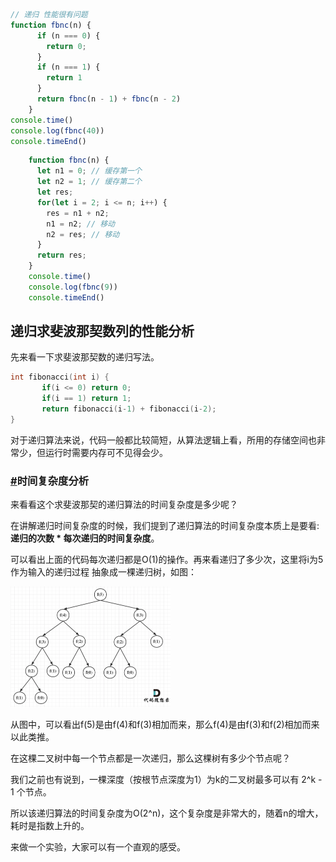 ```js
// 递归 性能很有问题
function fbnc(n) {
      if (n === 0) {
        return 0;
      }
      if (n === 1) {
        return 1
      }
      return fbnc(n - 1) + fbnc(n - 2)
    }
console.time()
console.log(fbnc(40))
console.timeEnd()
```

```js
    function fbnc(n) {
      let n1 = 0; // 缓存第一个
      let n2 = 1; // 缓存第二个
      let res;
      for(let i = 2; i <= n; i++) {
        res = n1 + n2;
        n1 = n2; // 移动
        n2 = res; // 移动
      }
      return res;
    }
    console.time()
    console.log(fbnc(9))
    console.timeEnd()
```

## 递归求斐波那契数列的性能分析

先来看一下求斐波那契数的递归写法。

```cpp
int fibonacci(int i) {
       if(i <= 0) return 0;
       if(i == 1) return 1;
       return fibonacci(i-1) + fibonacci(i-2);
}
```



对于递归算法来说，代码一般都比较简短，从算法逻辑上看，所用的存储空间也非常少，但运行时需要内存可不见得会少。

### [#](https://programmercarl.com/前序/递归算法的时间与空间复杂度分析.html#时间复杂度分析)时间复杂度分析

来看看这个求斐波那契的递归算法的时间复杂度是多少呢？

在讲解递归时间复杂度的时候，我们提到了递归算法的时间复杂度本质上是要看: **递归的次数 \* 每次递归的时间复杂度**。

可以看出上面的代码每次递归都是O(1)的操作。再来看递归了多少次，这里将i为5作为输入的递归过程 抽象成一棵递归树，如图：

<img src="../image/20210305093200104.png" alt="递归空间复杂度分析" style="zoom:25%;" />

从图中，可以看出f(5)是由f(4)和f(3)相加而来，那么f(4)是由f(3)和f(2)相加而来 以此类推。

在这棵二叉树中每一个节点都是一次递归，那么这棵树有多少个节点呢？

我们之前也有说到，一棵深度（按根节点深度为1）为k的二叉树最多可以有 2^k - 1 个节点。

所以该递归算法的时间复杂度为O(2^n)，这个复杂度是非常大的，随着n的增大，耗时是指数上升的。

来做一个实验，大家可以有一个直观的感受。



